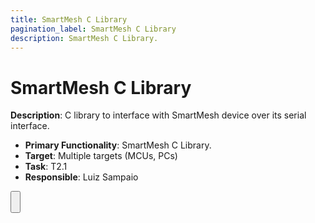 ```yaml
---
title: SmartMesh C Library
pagination_label: SmartMesh C Library
description: SmartMesh C Library.
---
```


# SmartMesh C Library

**Description**: C library to interface with SmartMesh device over its serial interface.

* **Primary Functionality**: SmartMesh C Library.
* **Target**: Multiple targets (MCUs, PCs)
* **Task**: T2.1
* **Responsible**: Luiz Sampaio

<Button label="🔗 openswarm-eu/sm_clib repository" link="https://github.com/openswarm-eu/sm_clib" block /><br />
